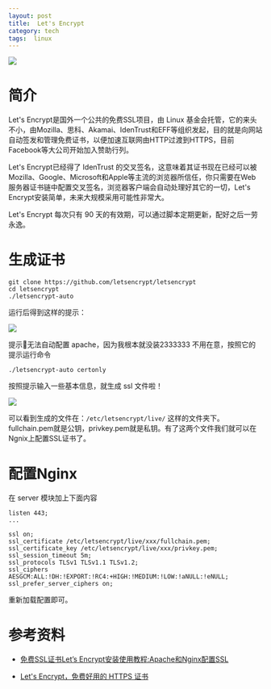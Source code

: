 ```yaml
---
layout: post
title:  Let's Encrypt
category: tech
tags:  linux
---
```

![](https://cdn.kelu.org/blog/tags/linux.jpg)

# 简介

Let's Encrypt是国外一个公共的免费SSL项目，由 Linux 基金会托管，它的来头不小，由Mozilla、思科、Akamai、IdenTrust和EFF等组织发起，目的就是向网站自动签发和管理免费证书，以便加速互联网由HTTP过渡到HTTPS，目前Facebook等大公司开始加入赞助行列。

Let's Encrypt已经得了 IdenTrust 的交叉签名，这意味着其证书现在已经可以被Mozilla、Google、Microsoft和Apple等主流的浏览器所信任，你只需要在Web 服务器证书链中配置交叉签名，浏览器客户端会自动处理好其它的一切，Let's Encrypt安装简单，未来大规模采用可能性非常大。

Let's Encrypt 每次只有 90 天的有效期，可以通过脚本定期更新，配好之后一劳永逸。

# 生成证书

```
git clone https://github.com/letsencrypt/letsencrypt
cd letsencrypt
./letsencrypt-auto
```

运行后得到这样的提示：

![](https://cdn.kelu.org/blog/2017/07/2017-07-18-1.26.00.png)

提示无法自动配置 apache，因为我根本就没装2333333 不用在意，按照它的提示运行命令

	./letsencrypt-auto certonly

按照提示输入一些基本信息，就生成 ssl 文件啦！

![](https://cdn.kelu.org/blog/2017/07/2017-07-18-1.45.28.png)

可以看到生成的文件在：`/etc/letsencrypt/live/` 这样的文件夹下。fullchain.pem就是公钥，privkey.pem就是私钥。有了这两个文件我们就可以在Ngnix上配置SSL证书了。

# 配置Nginx

在 server 模块加上下面内容

    listen 443;
    ...
    
    ssl on;
    ssl_certificate /etc/letsencrypt/live/xxx/fullchain.pem;
    ssl_certificate_key /etc/letsencrypt/live/xxx/privkey.pem;
    ssl_session_timeout 5m;
    ssl_protocols TLSv1 TLSv1.1 TLSv1.2;
    ssl_ciphers AESGCM:ALL:!DH:!EXPORT:!RC4:+HIGH:!MEDIUM:!LOW:!aNULL:!eNULL;
    ssl_prefer_server_ciphers on;

重新加载配置即可。

# 参考资料

* [免费SSL证书Let’s Encrypt安装使用教程:Apache和Nginx配置SSL](https://www.freehao123.com/lets-encrypt/)

* [Let's Encrypt，免费好用的 HTTPS 证书](https://imququ.com/post/letsencrypt-certificate.html)

